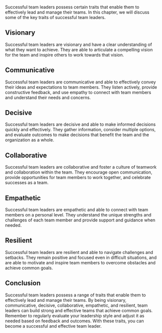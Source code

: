 

Successful team leaders possess certain traits that enable them to effectively lead and manage their teams. In this chapter, we will discuss some of the key traits of successful team leaders.

Visionary
---------

Successful team leaders are visionary and have a clear understanding of what they want to achieve. They are able to articulate a compelling vision for the team and inspire others to work towards that vision.

Communicative
-------------

Successful team leaders are communicative and able to effectively convey their ideas and expectations to team members. They listen actively, provide constructive feedback, and use empathy to connect with team members and understand their needs and concerns.

Decisive
--------

Successful team leaders are decisive and able to make informed decisions quickly and effectively. They gather information, consider multiple options, and evaluate outcomes to make decisions that benefit the team and the organization as a whole.

Collaborative
-------------

Successful team leaders are collaborative and foster a culture of teamwork and collaboration within the team. They encourage open communication, provide opportunities for team members to work together, and celebrate successes as a team.

Empathetic
----------

Successful team leaders are empathetic and able to connect with team members on a personal level. They understand the unique strengths and challenges of each team member and provide support and guidance when needed.

Resilient
---------

Successful team leaders are resilient and able to navigate challenges and setbacks. They remain positive and focused even in difficult situations, and are able to motivate and inspire team members to overcome obstacles and achieve common goals.

Conclusion
----------

Successful team leaders possess a range of traits that enable them to effectively lead and manage their teams. By being visionary, communicative, decisive, collaborative, empathetic, and resilient, team leaders can build strong and effective teams that achieve common goals. Remember to regularly evaluate your leadership style and adjust it as needed based on feedback and outcomes. With these traits, you can become a successful and effective team leader.

